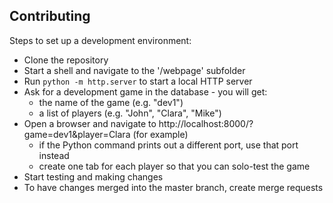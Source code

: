 ## Contributing

Steps to set up a development environment:

- Clone the repository
- Start a shell and navigate to the '/webpage' subfolder
- Run `python -m http.server` to start a local HTTP server
- Ask for a development game in the database - you will get:
    - the name of the game (e.g. "dev1")
    - a list of players (e.g. "John", "Clara", "Mike")
- Open a browser and navigate to http://localhost:8000/?game=dev1&player=Clara (for example)
    - if the Python command prints out a different port, use that port instead
    - create one tab for each player so that you can solo-test the game
- Start testing and making changes
- To have changes merged into the master branch, create merge requests